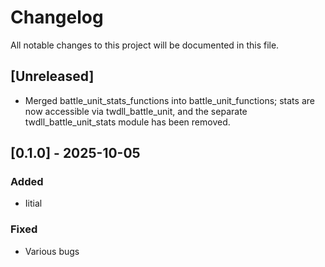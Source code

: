 # Changelog

All notable changes to this project will be documented in this file.

## [Unreleased]

- Merged battle_unit_stats_functions into battle_unit_functions; stats are now accessible via twdll_battle_unit, and the separate twdll_battle_unit_stats module has been removed.

## [0.1.0] - 2025-10-05

### Added
- Iitial

### Fixed
- Various bugs
